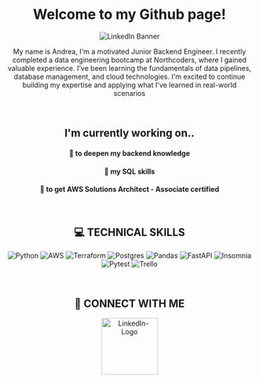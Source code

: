 # Welcome to my Github page!

![LinkedIn Banner](https://github.com/user-attachments/assets/c1c62a5f-d4b9-4828-baf1-affb50821951)



<body align="center">
<p align="center">
My name is Andrea, I'm a motivated Junior Backend Engineer.
I recently completed a data engineering bootcamp at Northcoders, where I gained valuable experience. I've been learning the fundamentals of data pipelines, database management, and cloud technologies. I'm excited to continue building my expertise and applying what I've learned in real-world scenarios
</p>

<br>

<h2>I'm currently working on.. </h2>

  <h4>💬 to deepen my backend knowledge </h4>
  <h4>💬 my SQL skills </h4>
  <h4>💬 to get AWS Solutions Architect - Associate certified </h4>

<br>

<h2>💻 TECHNICAL SKILLS </h2>

![Python](https://img.shields.io/badge/python-3670A0?style=for-the-badge&logo=python&logoColor=ffdd54)
![AWS](https://img.shields.io/badge/AWS-%23FF9900.svg?style=for-the-badge&logo=amazon-aws&logoColor=white)
![Terraform](https://img.shields.io/badge/terraform-%235835CC.svg?style=for-the-badge&logo=terraform&logoColor=white)
![Postgres](https://img.shields.io/badge/postgres-%23316192.svg?style=for-the-badge&logo=postgresql&logoColor=white)
![Pandas](https://img.shields.io/badge/pandas-%23150458.svg?style=for-the-badge&logo=pandas&logoColor=white)
![FastAPI](https://img.shields.io/badge/FastAPI-005571?style=for-the-badge&logo=fastapi)
![Insomnia](https://img.shields.io/badge/Insomnia-black?style=for-the-badge&logo=insomnia&logoColor=5849BE)
![Pytest](https://img.shields.io/badge/pytest-%23ffffff.svg?style=for-the-badge&logo=pytest&logoColor=2f9fe3)
![Trello](https://img.shields.io/badge/Trello-%23026AA7.svg?style=for-the-badge&logo=Trello&logoColor=white)

<br>


<h2>🤝 CONNECT WITH ME </h2>

 <a href="https://www.linkedin.com/in/andreabiro-/">
    <img src="https://github.com/user-attachments/assets/90adc7b7-65bc-4f7e-9ad7-a9f96119c05f" alt="LinkedIn-Logo" width="115">
</a>
                                                                                                                                        
<!-- stats
[![Anurag's github stats](https://github-readme-stats.vercel.app/api?username=AndreaBirouk)](https://github.com/AndreaBirouk)-->
</body>
